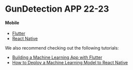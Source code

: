 # GunDetection APP 22-23




#### Mobile
- [Flutter](https://flutter.dev/)
- [React Native](https://reactnative.dev/)

We also recommend checking out the following tutorials:
- [Building a Machine Learning App with Flutter](https://heartbeat.fritz.ai/building-a-machine-learning-app-with-flutter-71699b43d954)
- [How to Deploy a Machine Learning Model to React Native](https://heartbeat.fritz.ai/how-to-deploy-a-machine-learning-model-to-react-native-647eebdb6e2c)

